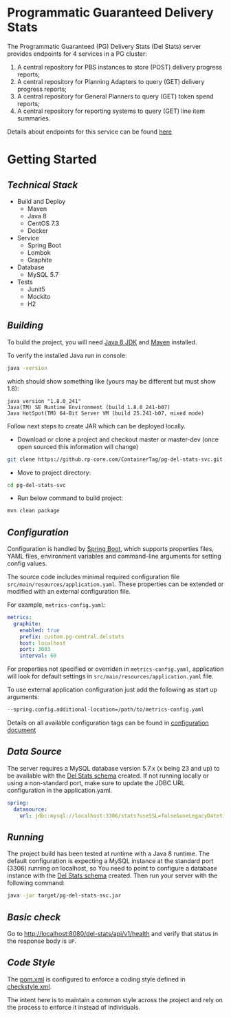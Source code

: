 # Programmatic Guaranteed Delivery Stats

The Programmatic Guaranteed (PG) Delivery Stats (Del Stats) server provides endpoints for 4 services in a PG cluster:
1. A central repository for PBS instances to store (POST) delivery progress reports;
2. A central repository for Planning Adapters to query (GET) delivery progress reports;
3. A central repository for General Planners to query (GET) token spend reports;
4. A central repository for reporting systems to query (GET) line item summaries.

Details about endpoints for this service can be found [here](docs/delivery_stats_endpoints.md)

# Getting Started
## _Technical Stack_

- Build and Deploy
  - Maven
  - Java 8
  - CentOS 7.3
  - Docker
- Service
  - Spring Boot
  - Lombok
  - Graphite
- Database
  - MySQL 5.7
- Tests
  - Junit5
  - Mockito
  - H2

## _Building_

To build the project, you will need 
[Java 8 JDK](http://www.oracle.com/technetwork/java/javase/downloads/index.html)
and [Maven](https://maven.apache.org/) installed.

To verify the installed Java run in console:
```bash
java -version
```
which should show something like (yours may be different but must show 1.8):
```
java version "1.8.0_241"
Java(TM) SE Runtime Environment (build 1.8.0_241-b07)
Java HotSpot(TM) 64-Bit Server VM (build 25.241-b07, mixed mode)
```

Follow next steps to create JAR which can be deployed locally. 
- Download or clone a project and checkout master or master-dev (once open sourced this information will change)
```bash
git clone https://github.rp-core.com/ContainerTag/pg-del-stats-svc.git
```

- Move to project directory:
```bash
cd pg-del-stats-svc
```

- Run below command to build project:
```bash
mvn clean package
```

## _Configuration_

Configuration is handled by [Spring Boot](https://docs.spring.io/spring-boot/docs/current/reference/html/boot-features-external-config.html), 
which supports properties files, YAML files, environment variables and command-line arguments for setting config values.

The source code includes minimal required configuration file `src/main/resources/application.yaml`.
These properties can be extended or modified with an external configuration file.

For example, `metrics-config.yaml`:
```yaml
metrics:
  graphite:
    enabled: true
    prefix: custom.pg-central.delstats
    host: localhost
    port: 3003
    interval: 60
```
For properties not specified or overriden in `metrics-config.yaml`, application will look for default settings  in `src/main/resources/application.yaml` file.

To use external application configuration just add the following as start up arguments:
```bash
--spring.config.additional-location=/path/to/metrics-config.yaml
```
Details on all available configuration tags can be found in [configuration document](docs/config-app.md)

## _Data Source_

The server requires a MySQL database version 5.7.x (x being 23 and up) to be available with the
[Del Stats schema](sql/schema.sql) created. If not running locally or using a non-standard port,
make sure to update the JDBC URL configuration in the application.yaml.

```yaml
spring:
  datasource:
    url: jdbc:mysql://localhost:3306/stats?useSSL=false&useLegacyDatetimeCode=false
```

## _Running_

The project build has been tested at runtime with a Java 8 runtime. 
The default configuration is expecting a MySQL instance at the standard port (3306) running on localhost,
so You need to point to configure a database instance with the [Del Stats schema](sql/schema.sql) created.
Then run your server with the following command:
```bash
java -jar target/pg-del-stats-svc.jar
```

## _Basic check_

Go to [http://localhost:8080/del-stats/api/v1/health](http://localhost:8080/del-stats/api/v1/health) 
and verify that status in the response body is `UP`.


## _Code Style_

The [pom.xml](pom.xml) is configured to enforce a coding style defined in [checkstyle.xml](checkstyle.xml).

The intent here is to maintain a common style across the project and rely on the process to enforce it instead of individuals.
